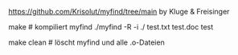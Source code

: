 https://github.com/Krisolut/myfind/tree/main
by Kluge & Freisinger

make         # kompiliert myfind
./myfind -R -i ./ test.txt test.doc test

make clean   # löscht myfind und alle .o-Dateien

